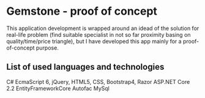 # Gemstone - proof of concept

This application development is wrapped around an idead of the solution for real-life problem (find suitable specialist in not so far proximity basing on quality/time/price triangle), but I have developed this app mainly for a proof-of-concept purpose.

## List of used languages and technologies

C# 
EcmaScript 6, jQuery, HTML5, CSS, Bootstrap4, Razor
ASP.NET Core 2.2
EntityFrameworkCore
Autofac
MySql 
